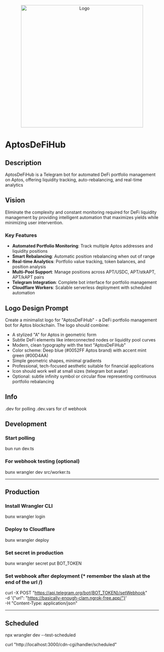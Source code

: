 

<div align="center">
    <img src="https://github.com/user-attachments/assets/3831a05c-b80a-4ee7-b48b-47f0c4c40b4e" alt="Logo" width="400">
</div>

# AptosDeFiHub

## Description

AptosDeFiHub is a Telegram bot for automated DeFi portfolio management on Aptos, offering liquidity tracking, auto-rebalancing, and real-time analytics

## Vision

Eliminate the complexity and constant monitoring required for DeFi liquidity management by providing intelligent automation that maximizes yields while minimizing user intervention.

### Key Features
- **Automated Portfolio Monitoring**: Track multiple Aptos addresses and liquidity positions
- **Smart Rebalancing**: Automatic position rebalancing when out of range
- **Real-time Analytics**: Portfolio value tracking, token balances, and position analysis
- **Multi-Pool Support**: Manage positions across APT/USDC, APT/stkAPT, APT/kAPT pairs
- **Telegram Integration**: Complete bot interface for portfolio management
- **Cloudflare Workers**: Scalable serverless deployment with scheduled automation

## Logo Design Prompt

Create a minimalist logo for "AptosDeFiHub" - a DeFi portfolio management bot for Aptos blockchain. The logo should combine:
- A stylized "A" for Aptos in geometric form
- Subtle DeFi elements like interconnected nodes or liquidity pool curves
- Modern, clean typography with the text "AptosDeFiHub"
- Color scheme: Deep blue (#0052FF Aptos brand) with accent mint green (#00D4AA)
- Simple geometric shapes, minimal gradients
- Professional, tech-focused aesthetic suitable for financial applications
- Icon should work well at small sizes (telegram bot avatar)
- Optional: subtle infinity symbol or circular flow representing continuous portfolio rebalancing

## Info
.dev for polling
.dev.vars for cf webhook

## Development

### Start polling
bun run dev.ts

### For webhook testing (optional)
bunx wrangler dev src/worker.ts

---

## Production

### Install Wrangler CLI
bunx wrangler login

### Deploy to Cloudflare
bunx wrangler deploy

### Set secret in production
bunx wrangler secret put BOT_TOKEN

### Set webhook after deployment (* remember the slash at the end of the url /)
curl -X POST "https://api.telegram.org/bot{BOT_TOKEN}/setWebhook" \
     -d '{"url": "https://basically-enough-clam.ngrok-free.app/"}' \
     -H "Content-Type: application/json"

---

## Scheduled
npx wrangler dev --test-scheduled

curl "http://localhost:3000/cdn-cgi/handler/scheduled"

